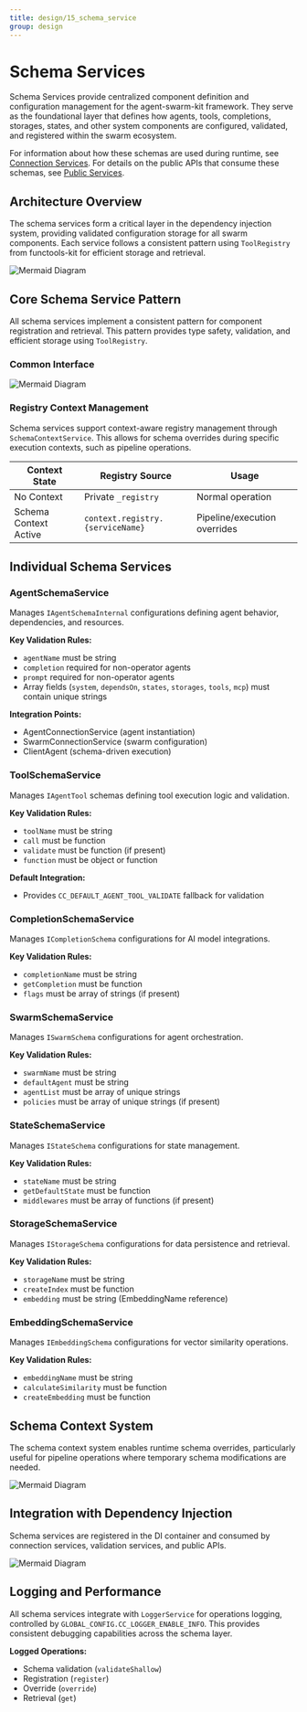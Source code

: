 ```yaml
---
title: design/15_schema_service
group: design
---
```


# Schema Services

Schema Services provide centralized component definition and configuration management for the agent-swarm-kit framework. They serve as the foundational layer that defines how agents, tools, completions, storages, states, and other system components are configured, validated, and registered within the swarm ecosystem.

For information about how these schemas are used during runtime, see [Connection Services](#3.3). For details on the public APIs that consume these schemas, see [Public Services](#3.4).

## Architecture Overview

The schema services form a critical layer in the dependency injection system, providing validated configuration storage for all swarm components. Each service follows a consistent pattern using `ToolRegistry` from functools-kit for efficient storage and retrieval.

![Mermaid Diagram](./diagrams\15_Schema_Services_0.svg)

## Core Schema Service Pattern

All schema services implement a consistent pattern for component registration and retrieval. This pattern provides type safety, validation, and efficient storage using `ToolRegistry`.

### Common Interface

![Mermaid Diagram](./diagrams\15_Schema_Services_1.svg)

### Registry Context Management

Schema services support context-aware registry management through `SchemaContextService`. This allows for schema overrides during specific execution contexts, such as pipeline operations.

| Context State | Registry Source | Usage |
|---------------|----------------|--------|
| No Context | Private `_registry` | Normal operation |
| Schema Context Active | `context.registry.{serviceName}` | Pipeline/execution overrides |

## Individual Schema Services

### AgentSchemaService

Manages `IAgentSchemaInternal` configurations defining agent behavior, dependencies, and resources.

**Key Validation Rules:**
- `agentName` must be string
- `completion` required for non-operator agents
- `prompt` required for non-operator agents  
- Array fields (`system`, `dependsOn`, `states`, `storages`, `tools`, `mcp`) must contain unique strings

**Integration Points:**
- AgentConnectionService (agent instantiation)
- SwarmConnectionService (swarm configuration)
- ClientAgent (schema-driven execution)

### ToolSchemaService

Manages `IAgentTool` schemas defining tool execution logic and validation.

**Key Validation Rules:**
- `toolName` must be string
- `call` must be function
- `validate` must be function (if present)
- `function` must be object or function

**Default Integration:**
- Provides `CC_DEFAULT_AGENT_TOOL_VALIDATE` fallback for validation

### CompletionSchemaService

Manages `ICompletionSchema` configurations for AI model integrations.

**Key Validation Rules:**
- `completionName` must be string
- `getCompletion` must be function
- `flags` must be array of strings (if present)

### SwarmSchemaService

Manages `ISwarmSchema` configurations for agent orchestration.

**Key Validation Rules:**
- `swarmName` must be string
- `defaultAgent` must be string
- `agentList` must be array of unique strings
- `policies` must be array of unique strings (if present)

### StateSchemaService

Manages `IStateSchema` configurations for state management.

**Key Validation Rules:**
- `stateName` must be string
- `getDefaultState` must be function
- `middlewares` must be array of functions (if present)

### StorageSchemaService

Manages `IStorageSchema` configurations for data persistence and retrieval.

**Key Validation Rules:**
- `storageName` must be string
- `createIndex` must be function
- `embedding` must be string (EmbeddingName reference)

### EmbeddingSchemaService

Manages `IEmbeddingSchema` configurations for vector similarity operations.

**Key Validation Rules:**
- `embeddingName` must be string
- `calculateSimilarity` must be function
- `createEmbedding` must be function

## Schema Context System

The schema context system enables runtime schema overrides, particularly useful for pipeline operations where temporary schema modifications are needed.

![Mermaid Diagram](./diagrams\15_Schema_Services_2.svg)

## Integration with Dependency Injection

Schema services are registered in the DI container and consumed by connection services, validation services, and public APIs.

![Mermaid Diagram](./diagrams\15_Schema_Services_3.svg)

## Logging and Performance

All schema services integrate with `LoggerService` for operations logging, controlled by `GLOBAL_CONFIG.CC_LOGGER_ENABLE_INFO`. This provides consistent debugging capabilities across the schema layer.

**Logged Operations:**
- Schema validation (`validateShallow`)
- Registration (`register`)
- Override (`override`) 
- Retrieval (`get`)
